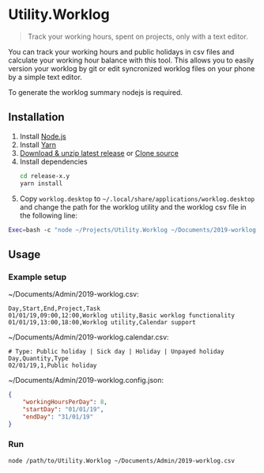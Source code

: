 # Utility.Worklog

> Track your working hours, spent on projects, only with a text editor.

You can track your working hours and public holidays in csv files and calculate your working hour balance with this tool. This allows you to easily version your worklog by git or edit syncronized worklog files on your phone by a simple text editor.

To generate the worklog summary nodejs is required.


## Installation

1. Install [Node.js](https://nodejs.org/en/)
2. Install [Yarn](https://yarnpkg.com/lang/en/docs/install/)
3. [Download & unzip latest release](https://github.com/moonline/Utility.Worklog/releases) or [Clone source](https://github.com/moonline/Utility.Worklog/archive/master.zip)
4. Install dependencies 
   ```sh
   cd release-x.y
   yarn install
   ```
5. Copy `worklog.desktop` to `~/.local/share/applications/worklog.desktop` and change the path for the worklog utility and the worklog csv file in the following line:
```bash
Exec=bash -c "node ~/Projects/Utility.Worklog ~/Documents/2019-worklog.csv"
```

## Usage

### Example setup

~/Documents/Admin/2019-worklog.csv:
```csv
Day,Start,End,Project,Task
01/01/19,09:00,12:00,Worklog utility,Basic worklog functionality
01/01/19,13:00,18:00,Worklog utility,Calendar support
```

~/Documents/Admin/2019-worklog.calendar.csv:
```csv
# Type: Public holiday | Sick day | Holiday | Unpayed holiday
Day,Quantity,Type
02/01/19,1,Public holiday
```

~/Documents/Admin/2019-worklog.config.json:
```json
{
    "workingHoursPerDay": 8,
    "startDay": "01/01/19",
    "endDay": "31/01/19"
}
```

### Run
```sh
node /path/to/Utility.Worklog ~/Documents/Admin/2019-worklog.csv
```

